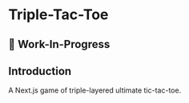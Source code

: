 # Triple-Tac-Toe

## 🔧 Work-In-Progress

## Introduction

A Next.js game of triple-layered ultimate tic-tac-toe.
